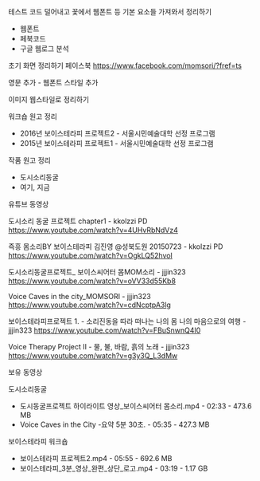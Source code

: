 테스트 코드 덜어내고 꽃에서 웹폰트 등 기본 요소들 가져와서 정리하기
- 웹폰트
- 페북코드
- 구글 웹로그 분석

초기 화면 정리하기
페이스북
https://www.facebook.com/momsori/?fref=ts

영문 추가 - 웹폰트 스타일 추가

이미지 웹스타일로 정리하기

워크숍 원고 정리
* 2016년 보이스테라피 프로젝트2 - 서울시민예술대학 선정 프로그램
* 2015년 보이스테라피 프로젝트1 - 서울시민예술대학 선정 프로그램

작품 원고 정리
* 도시소리동굴
* 여기, 지금

유튜브 동영상

도시소리 동굴 프로젝트 chapter1 - kkolzzi PD
https://www.youtube.com/watch?v=4UHvRbNdVz4

즉흥 몸소리BY 보이스테라피 김진영 @성북도원 20150723 - kkolzzi PD
https://www.youtube.com/watch?v=OgkLQ52hvoI

도시소리동굴프로젝트_ 보이스씨어터 몸MOM소리 - jjjin323
https://www.youtube.com/watch?v=oVV33d55Kb8

Voice Caves in the city_MOMSORI - jjjin323
https://www.youtube.com/watch?v=cdNcptpA3lg

보이스테라피프로젝트 1. - 소리진동을 따라 떠나는 나의 몸 나의 마음으로의 여행 - jjjin323
https://www.youtube.com/watch?v=FBuSnwnQ4I0

Voice Therapy Project II - 물, 불, 바람, 흙의 노래 - jjjin323
https://www.youtube.com/watch?v=g3y3Q_L3dMw


보유 동영상

도시소리동굴
* 도시동굴프로젝트 하이라이트 영상_보이스씨어터 몸소리.mp4 - 02:33 - 473.6 MB
* Voice Caves in the City -요약 5분 30초. - 05:35 - 427.3 MB

보이스테라피 워크숍
* 보이스테라피 프로젝트2.mp4 - 05:55 - 692.6 MB
* 보이스테라피_3분_영상_완편_상단_로고.mp4 - 03:19 - 1.17 GB

